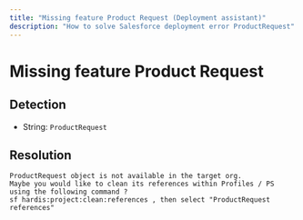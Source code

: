 ```yaml
---
title: "Missing feature Product Request (Deployment assistant)"
description: "How to solve Salesforce deployment error ProductRequest"
---
```

<!-- markdownlint-disable MD013 -->
# Missing feature Product Request

## Detection

- String: `ProductRequest`

## Resolution

```shell
ProductRequest object is not available in the target org.
Maybe you would like to clean its references within Profiles / PS using the following command ?
sf hardis:project:clean:references , then select "ProductRequest references"
```
